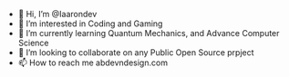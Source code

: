 - 👋 Hi, I’m @Iaarondev
- 👀 I’m interested in Coding and Gaming
- 🌱 I’m currently learning Quantum Mechanics, and Advance Computer Science
- 💞️ I’m looking to collaborate on any Public Open Source prpject
- 📫 How to reach me abdevndesign.com


<!---
Iaarondev/Iaarondev is a ✨ special ✨ repository because its `README.md` (this file) appears on your GitHub profile.
You can click the Preview link to take a look at your changes.
--->
